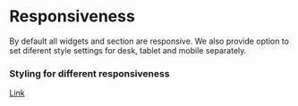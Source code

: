 # Responsiveness

By default all widgets and section are responsive. We also provide option to set diferent style settings  for desk, tablet and mobile separately.

### Styling for different responsiveness

[Link](https://fs-xper--general.s3.amazonaws.com/docs/responsiveness.mov ':include :type=video width=100% height=400px controls=true')
